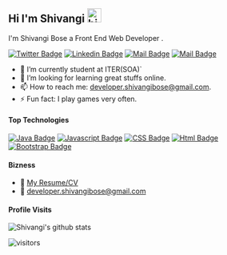 ## Hi I'm Shivangi <img src="https://user-images.githubusercontent.com/1303154/88677602-1635ba80-d120-11ea-84d8-d263ba5fc3c0.gif" width="28px" alt="hi">

I'm Shivangi Bose a Front End Web Developer .

[![Twitter Badge](https://img.shields.io/badge/-@ShivangiBose-1ca0f1?style=flat&labelColor=1ca0f1&logo=twitter&logoColor=white&link=https://twitter.com/@MayankS01691829)](https://twitter.com/BoseShivangi) [![Linkedin Badge](https://img.shields.io/badge/-Shivangi-0e76a8?style=flat&labelColor=0e76a8&logo=linkedin&logoColor=white)](https://www.linkedin.com/in/shivangi-bose-856b56202) [![Mail Badge](https://img.shields.io/badge/-@ShivangiBose-e84393?style=flat&labelColor=e84393&logo=instagram&logoColor=white)](https://instagram.com/_shivangi_bose_ ) [![Mail Badge](https://img.shields.io/badge/-Shivangi-c0392b?style=flat&labelColor=c0392b&logo=gmail&logoColor=white)](mailto:developer.shivangibose@gmail.com)

<!-- TODO: Add last video link -->

- 🔭 I’m currently student at ITER(SOA)`
- 🤔 I’m looking for learning great stuffs online.
- 📫 How to reach me: developer.shivangibose@gmail.com.
- ⚡ Fun fact: I play games very often.

#### Top Technologies

<!-- TODO: Make technologies links takes you to repositories -->

[![Java Badge](https://img.shields.io/badge/-Java-61DBFB?style=for-the-badge&labelColor=black&logo=java&logoColor=61DBFB)](#) [![Javascript Badge](https://img.shields.io/badge/-Javascript-F0DB4F?style=for-the-badge&labelColor=black&logo=javascript&logoColor=F0DB4F)](#) [![CSS Badge](https://img.shields.io/badge/-Css-007acc?style=for-the-badge&labelColor=black&logo=css3&logoColor=007acc)](#) [![Html Badge](https://img.shields.io/badge/-html-3C873A?style=for-the-badge&labelColor=black&logo=html5&logoColor=3C873A)](#) [![Bootstrap Badge](https://img.shields.io/badge/-Bootstrap-e535ab?style=for-the-badge&labelColor=black&logo=Bootstrap&logoColor=e535ab)](#)





#### Bizness
- :paperclip: [My Resume/CV](https://github.com/shivangibose/shivangibose/blob/master/resumes/forportfolio.pdf)
- :email: developer.shivangibose@gmail.com


#### Profile Visits 

![Shivangi's github stats](https://github-readme-stats.vercel.app/api?username=shivangibose&&show_icons=true&title_color=EDEDED&icon_color=DA0037&text_color=66DE93&bg_color=171717)



![visitors](https://visitor-badge.glitch.me/badge?page_id=Shivangibose.Shivangibose)